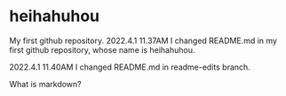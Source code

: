 # heihahuhou
My first github repository.
2022.4.1 11.37AM
I changed README.md in my first github repository, whose name is heihahuhou.

2022.4.1 11.40AM
I changed README.md in readme-edits branch.

<markdown>
  What is markdown?
